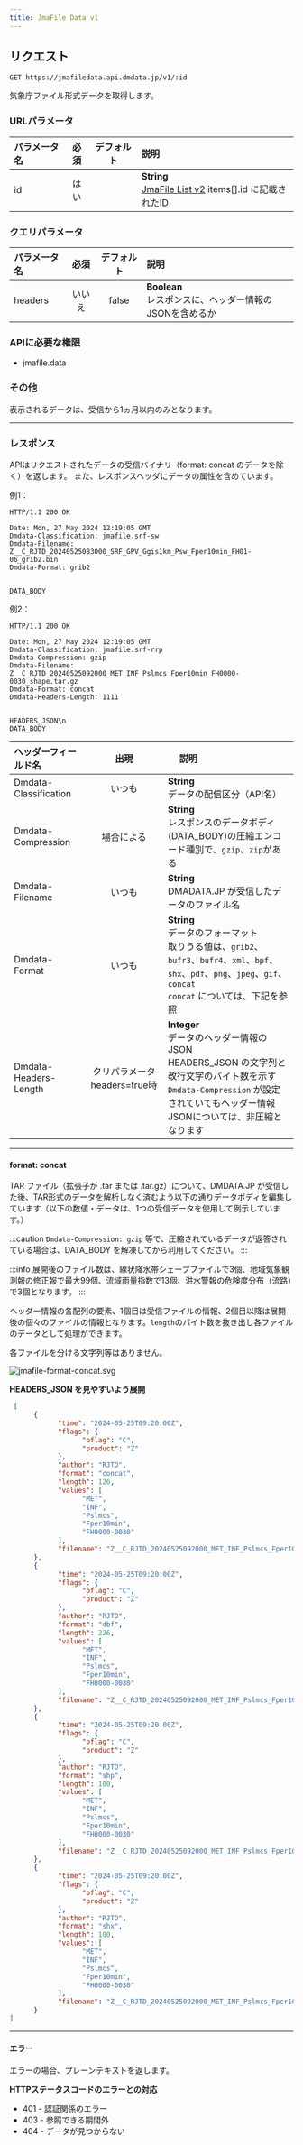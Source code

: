 ```yaml
---
title: JmaFile Data v1
---
```


## リクエスト

`GET https://jmafiledata.api.dmdata.jp/v1/:id`

気象庁ファイル形式データを取得します。

### URLパラメータ

| パラメータ名 | 必須 | デフォルト | 説明                                                                            |
|:-------|:--:|:-----:|:------------------------------------------------------------------------------|
| id     | はい |       | **String** <br/> [JmaFile List v2](../v2/jmafile.list.md) items[].id に記載されたID |

### クエリパラメータ

| パラメータ名  | 必須  | デフォルト | 説明                                        |
|:--------|:---:|:-----:|:------------------------------------------|
| headers | いいえ | false | **Boolean** <br/> レスポンスに、ヘッダー情報のJSONを含めるか |

### APIに必要な権限

* jmafile.data

### その他

表示されるデータは、受信から1ヵ月以内のみとなります。

---

### レスポンス

APIはリクエストされたデータの受信バイナリ（format: concat のデータを除く）を返します。
また、レスポンスヘッダにデータの属性を含めています。

例1：

```http request
HTTP/1.1 200 OK

Date: Mon, 27 May 2024 12:19:05 GMT
Dmdata-Classification: jmafile.srf-sw
Dmdata-Filename: Z__C_RJTD_20240525083000_SRF_GPV_Ggis1km_Psw_Fper10min_FH01-06_grib2.bin
Dmdata-Format: grib2


DATA_BODY
```

例2：

```http request
HTTP/1.1 200 OK

Date: Mon, 27 May 2024 12:19:05 GMT
Dmdata-Classification: jmafile.srf-rrp
Dmdata-Compression: gzip
Dmdata-Filename: Z__C_RJTD_20240525092000_MET_INF_Pslmcs_Fper10min_FH0000-0030_shape.tar.gz
Dmdata-Format: concat
Dmdata-Headers-Length: 1111


HEADERS_JSON\n
DATA_BODY
```

| ヘッダーフィールド名            |          出現          | 　 説明                                                                                                                                           |
|:----------------------|:--------------------:|:-----------------------------------------------------------------------------------------------------------------------------------------------|
| Dmdata-Classification |         いつも          | **String** <br/> データの配信区分（API名）                                                                                                                |
| Dmdata-Compression    |        場合による         | **String** <br/> レスポンスのデータボディ(DATA_BODY)の圧縮エンコード種別で、`gzip`、`zip`がある                                                                            |
| Dmdata-Filename       |         いつも          | **String** <br/> DMADATA.JP が受信したデータのファイル名                                                                                                     |
| Dmdata-Format         |         いつも          | **String** <br/> データのフォーマット <br/>取りうる値は、`grib2`、`bufr3`、`bufr4`、`xml`、`bpf`、`shx`、`pdf`、`png`、`jpeg`、`gif`、`concat` <br/> `concat` については、下記を参照 |
| Dmdata-Headers-Length | クリパラメータheaders=true時 | **Integer** <br/> データのヘッダー情報のJSON <br/> HEADERS_JSON の文字列と改行文字のバイト数を示す <br/> `Dmdata-Compression` が設定されていてもヘッダー情報JSONについては、非圧縮となります            |

---

#### format: concat

TAR ファイル（拡張子が .tar または .tar.gz）について、DMDATA.JP が受信した後、TAR形式のデータを解析しなく済むよう以下の通りデータボディを編集しています（以下の数値・データは、1つの受信データを使用して例示しています。）

:::caution
`Dmdata-Compression: gzip` 等で、圧縮されているデータが返答されている場合は、DATA_BODY を解凍してから利用してください。
:::

:::info
展開後のファイル数は、線状降水帯シェープファイルで3個、地域気象観測報の修正報で最大99個、流域雨量指数で13個、洪水警報の危険度分布（流路）で3個となります。
:::

ヘッダー情報の各配列の要素、1個目は受信ファイルの情報、2個目以降は展開後の個々のファイルの情報となります。`length`のバイト数を抜き出し各ファイルのデータとして処理ができます。

各ファイルを分ける文字列等はありません。

![jmafile-format-concat.svg](/img/reference/jmafile-format-concat.svg)

**HEADERS_JSON を見やすいよう展開**
```json
 [
      {
            "time": "2024-05-25T09:20:00Z",
            "flags": {
                  "oflag": "C",
                  "product": "Z"
            },
            "author": "RJTD",
            "format": "concat",
            "length": 126,
            "values": [
                  "MET",
                  "INF",
                  "Pslmcs",
                  "Fper10min",
                  "FH0000-0030"
            ],
            "filename": "Z__C_RJTD_20240525092000_MET_INF_Pslmcs_Fper10min_FH0000-0030_shape.tar.gz"
      },
      {
            "time": "2024-05-25T09:20:00Z",
            "flags": {
                  "oflag": "C",
                  "product": "Z"
            },
            "author": "RJTD",
            "format": "dbf",
            "length": 226,
            "values": [
                  "MET",
                  "INF",
                  "Pslmcs",
                  "Fper10min",
                  "FH0000-0030"
            ],
            "filename": "Z__C_RJTD_20240525092000_MET_INF_Pslmcs_Fper10min_FH0000-0030_shape.dbf"
      },
      {
            "time": "2024-05-25T09:20:00Z",
            "flags": {
                  "oflag": "C",
                  "product": "Z"
            },
            "author": "RJTD",
            "format": "shp",
            "length": 100,
            "values": [
                  "MET",
                  "INF",
                  "Pslmcs",
                  "Fper10min",
                  "FH0000-0030"
            ],
            "filename": "Z__C_RJTD_20240525092000_MET_INF_Pslmcs_Fper10min_FH0000-0030_shape.shp"
      },
      {
            "time": "2024-05-25T09:20:00Z",
            "flags": {
                  "oflag": "C",
                  "product": "Z"
            },
            "author": "RJTD",
            "format": "shx",
            "length": 100,
            "values": [
                  "MET",
                  "INF",
                  "Pslmcs",
                  "Fper10min",
                  "FH0000-0030"
            ],
            "filename": "Z__C_RJTD_20240525092000_MET_INF_Pslmcs_Fper10min_FH0000-0030_shape.shx"
      }
]
```

---

#### エラー

エラーの場合、プレーンテキストを返します。

**HTTPステータスコードのエラーとの対応**
* 401 - 認証関係のエラー
* 403 - 参照できる期間外
* 404 - データが見つからない
